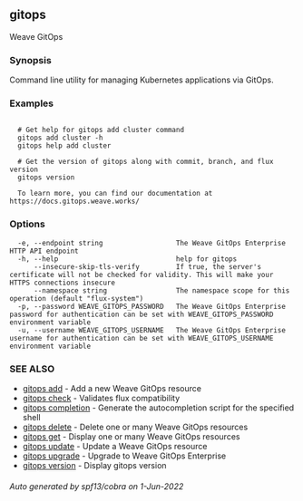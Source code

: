## gitops

Weave GitOps

### Synopsis

Command line utility for managing Kubernetes applications via GitOps.

### Examples

```

  # Get help for gitops add cluster command
  gitops add cluster -h
  gitops help add cluster

  # Get the version of gitops along with commit, branch, and flux version
  gitops version

  To learn more, you can find our documentation at https://docs.gitops.weave.works/

```

### Options

```
  -e, --endpoint string                  The Weave GitOps Enterprise HTTP API endpoint
  -h, --help                             help for gitops
      --insecure-skip-tls-verify         If true, the server's certificate will not be checked for validity. This will make your HTTPS connections insecure
      --namespace string                 The namespace scope for this operation (default "flux-system")
  -p, --password WEAVE_GITOPS_PASSWORD   The Weave GitOps Enterprise password for authentication can be set with WEAVE_GITOPS_PASSWORD environment variable
  -u, --username WEAVE_GITOPS_USERNAME   The Weave GitOps Enterprise username for authentication can be set with WEAVE_GITOPS_USERNAME environment variable
```

### SEE ALSO

* [gitops add](gitops_add.md)	 - Add a new Weave GitOps resource
* [gitops check](gitops_check.md)	 - Validates flux compatibility
* [gitops completion](gitops_completion.md)	 - Generate the autocompletion script for the specified shell
* [gitops delete](gitops_delete.md)	 - Delete one or many Weave GitOps resources
* [gitops get](gitops_get.md)	 - Display one or many Weave GitOps resources
* [gitops update](gitops_update.md)	 - Update a Weave GitOps resource
* [gitops upgrade](gitops_upgrade.md)	 - Upgrade to Weave GitOps Enterprise
* [gitops version](gitops_version.md)	 - Display gitops version

###### Auto generated by spf13/cobra on 1-Jun-2022
